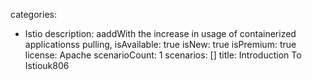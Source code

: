 categories:
  - Istio
description:
  aaddWith the increase in usage of containerized applicationss pulling,
isAvailable: true
isNew: true
isPremium: true
license: Apache
scenarioCount: 1
scenarios: []
title: Introduction To Istiouk806

